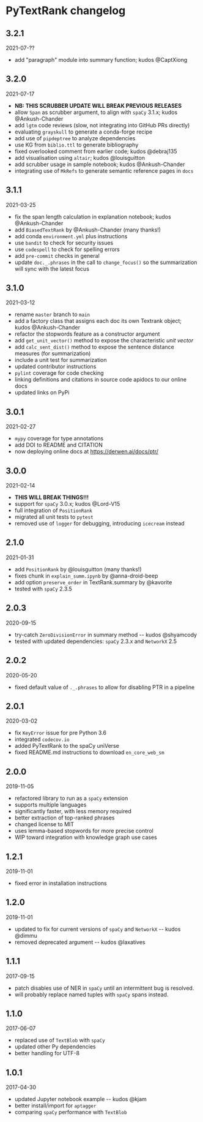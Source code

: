# PyTextRank changelog

## 3.2.1

2021-07-??

  * add "paragraph" module into summary function; kudos @CaptXiong


## 3.2.0

2021-07-17

  * **NB: THIS SCRUBBER UPDATE WILL BREAK PREVIOUS RELEASES**
  * allow `Span` as scrubber argument, to align with `spaCy` 3.1.x; kudos @Ankush-Chander
  * add `lgtm` code reviews (slow, not integrating into GitHub PRs directly)
  * evaluating `grayskull` to generate a conda-forge recipe
  * add use of `pipdeptree` to analyze dependencies
  * use KG from `biblio.ttl` to generate bibliography
  * fixed overlooked comment from earlier code; kudos @debraj135
  * add visualisation using `altair`; kudos @louisguitton
  * add scrubber usage in sample notebook; kudos @Ankush-Chander 
  * integrating use of `MkRefs` to generate semantic reference pages in `docs`


## 3.1.1

2021-03-25

  * fix the span length calculation in explanation notebook; kudos @Ankush-Chander
  * add `BiasedTextRank` by @Ankush-Chander (many thanks!)
  * add conda `environment.yml` plus instructions
  * use `bandit` to check for security issues
  * use `codespell` to check for spelling errors
  * add `pre-commit` checks in general
  * update `doc._.phrases` in the call to `change_focus()` so the summarization will sync with the latest focus


## 3.1.0

2021-03-12

  * rename `master` branch to `main`
  * add a factory class that assigns each doc its own Textrank object; kudos @Ankush-Chander
  * refactor the stopwords feature as a constructor argument
  * add `get_unit_vector()` method to expose the characteristic *unit vector*
  * add `calc_sent_dist()` method to expose the sentence distance measures (for summarization)
  * include a unit test for summarization
  * updated contributor instructions
  * `pylint` coverage for code checking
  * linking definitions and citations in source code apidocs to our online docs
  * updated links on PyPi


## 3.0.1

2021-02-27

  * `mypy` coverage for type annotations
  * add DOI to README and CITATION
  * now deploying online docs at <https://derwen.ai/docs/ptr/>


## 3.0.0

2021-02-14

  * **THIS WILL BREAK THINGS!!!**
  * support for `spaCy` 3.0.x; kudos @Lord-V15
  * full integration of `PositionRank`
  * migrated all unit tests to `pytest`
  * removed use of `logger` for debugging, introducing `icecream` instead


## 2.1.0

2021-01-31

  * add `PositionRank` by @louisguitton (many thanks!)
  * fixes chunk in `explain_summ.ipynb` by @anna-droid-beep
  * add option `preserve_order` in TextRank.summary by @kavorite
  * tested with `spaCy` 2.3.5


## 2.0.3

2020-09-15

  * try-catch `ZeroDivisionError` in summary method -- kudos @shyamcody
  * tested with updated dependencies: `spaCy` 2.3.x and `NetworkX` 2.5


## 2.0.2

2020-05-20

  * fixed default value of `._.phrases` to allow for disabling PTR in a pipeline


## 2.0.1

2020-03-02

  * fix `KeyError` issue for pre Python 3.6
  * integrated `codecov.io`
  * added PyTextRank to the spaCy uniVerse
  * fixed README.md instructions to download `en_core_web_sm`


## 2.0.0

2019-11-05

  * refactored library to run as a `spaCy` extension
  * supports multiple languages
  * significantly faster, with less memory required
  * better extraction of top-ranked phrases
  * changed license to MIT
  * uses lemma-based stopwords for more precise control
  * WIP toward integration with knowledge graph use cases


## 1.2.1

2019-11-01

  * fixed error in installation instructions


## 1.2.0

2019-11-01

  * updated to fix for current versions of `spaCy` and `NetworkX` -- kudos @dimmu
  * removed deprecated argument -- kudos @laxatives


## 1.1.1

2017-09-15

  * patch disables use of NER in `spaCy` until an intermittent bug is resolved.
  * will probably replace named tuples with `spaCy` spans instead.


## 1.1.0

2017-06-07

  * replaced use of `TextBlob` with `spaCy`
  * updated other Py dependencies
  * better handling for UTF-8


## 1.0.1

2017-04-30

  * updated Jupyter notebook example -- kudos @kjam
  * better install/import for `aptagger`
  * comparing `spaCy` performance with `TextBlob`

